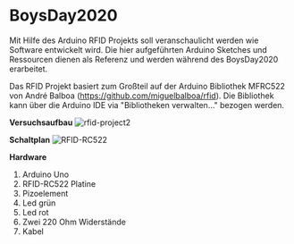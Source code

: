 # BoysDay2020

Mit Hilfe des Arduino RFID Projekts soll veranschaulicht werden wie Software entwickelt wird. Die hier aufgeführten Arduino Sketches und Ressourcen dienen als Referenz und werden während des BoysDay2020 erarbeitet. 

Das RFID Projekt basiert zum Großteil auf der Arduino Bibliothek MFRC522 von André Balboa (https://github.com/miguelbalboa/rfid). Die Bibliothek kann über die Arduino IDE via "Bibliotheken verwalten..." bezogen werden.

**Versuchsaufbau**
![rfid-project2](https://user-images.githubusercontent.com/10455184/76113912-4cde2d80-5fe5-11ea-8200-9d5e1a062d03.jpg)

**Schaltplan**
![RFID-RC522](https://user-images.githubusercontent.com/10455184/76159734-a64c7680-6123-11ea-846f-fc173ae91ac2.jpg)

**Hardware**
1. Arduino Uno
1. RFID-RC522 Platine
1. Pizoelement
1. Led grün
1. Led rot
1. Zwei 220 Ohm Widerstände
1. Kabel
